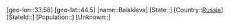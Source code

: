 ﻿---
location: [44.5,33.58]
type: City
tags:
- geo/City


SpocWebEntityId: 28991
isDeleted: false
confidential: public

---
[geo-lon::33.58]
[geo-lat::44.5]
[name::Balaklava]
[State::]
[Country::[Russia](geo/Continent/Europe/Russia.md)]
[StateId::]
[Population::]
[Unknown::]

